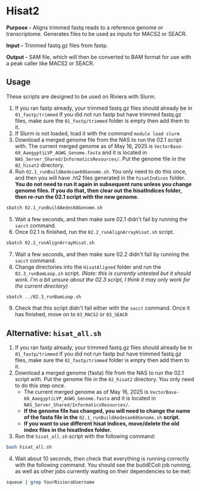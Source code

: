 ﻿# Hisat2
**Purpose -** Aligns trimmed fastq reads to a reference genome or transcriptome. Generates files to be used as inputs for MACS2 or SEACR.

**Input -** Trimmed fastq.gz files from fastp.

**Output -** SAM file, which will then be converted to BAM format for use with a peak caller like MACS2 or SEACR.

## Usage
These scripts are designed to be used on Riviera with Slurm.

1. If you ran fastp already, your trimmed fastq.gz files should already be in `01_fastp/trimmed`  If you did not run fastp but have trimmed fastq.gz files, make sure the `01_fastp/trimmed` folder is empty then add them to it.
2. If Slurm is not loaded, load it with the command `module load slurm`
3. Download a merged genome file from the NAS to run the 02.1 script with. The current merged genome as of May 16, 2025 is `VectorBase-68_AaegyptiLVP_AGWG_Genome.fasta` and it is located in `NAS_Server_Shared/InformaticsResources/`. Put the genome file in the `02_hisat2` directory.
4. Run `02.1_runBuildAedesae68Genome.sh`. You only need to do this once, and then you will have .ht2 files generated in the `hisatIndices` folder. **You do not need to run it again in subsequent runs unless you change genome files. If you do that, then clear out the hisatIndices folder, then re-run the 02.1 script with the new genome.**
``` bash
sbatch 02.1_runBuildAedes68Genome.sh
```
5. Wait a few seconds, and then make sure 02.1 didn't fail by running the `sacct` command.
6. Once 02.1 is finished, run the `02.2_runAlignArrayHisat.sh` script.
``` bash
sbatch 02.2_runAlignArrayHisat.sh
```
7. Wait a few seconds, and then make sure 02.2 didn't fail by running the `sacct` command.
8. Change directories into the `HisatAligned` folder and run the `02.3_runBamLoop.sh` script. *(Note: this is currently untested but it should work. I'm a bit unsure about the 02.3 script, I think it may only work for the current directory)*
``` bash
sbatch ../02.3_runBamLoop.sh
```
9. Check that this script didn't fail either with the `sacct` command. Once it has finished, move on to `03_MACS2` or `03_SEACR`

## Alternative: `hisat_all.sh` 
1. If you ran fastp already, your trimmed fastq.gz files should already be in `01_fastp/trimmed`  If you did not run fastp but have trimmed fastq.gz files, make sure the `01_fastp/trimmed` folder is empty then add them to it.
2. Download a merged genome (fasta) file from the NAS to run the 02.1 script with. Put the genome file in the `02_hisat2` directory. You only need to do this step once.
	- The current merged genome as of May 16, 2025 is `VectorBase-68_AaegyptiLVP_AGWG_Genome.fasta` and it is located in `NAS_Server_Shared/InformaticsResources/`.
	- **If the genome file has changed, you will need to change the name of the fasta file in the** `02.1_runBuildAedesae68Genome.sh` **script.**
	- **If you want to use different hisat indices, move/delete the old index files in the hisatIndex folder.**
3. Run the `hisat_all.sh` script with the following command:
``` bash
bash hisat_all.sh
```
4. Wait about 10 seconds, then check that everything is running correctly with the following command. You should see the buildEColi job running, as well as other jobs currently waiting on their dependencies to be met:
``` bash
squeue | grep YourRivieraUsername
```
